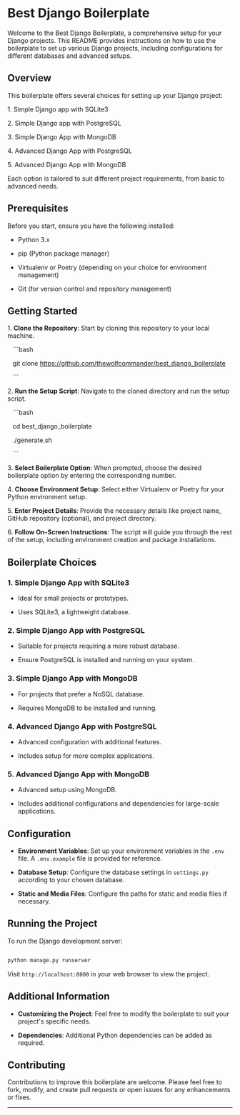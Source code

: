 
# Best Django Boilerplate

Welcome to the Best Django Boilerplate, a comprehensive setup for your Django projects. This README provides instructions on how to use the boilerplate to set up various Django projects, including configurations for different databases and advanced setups.

## Overview

This boilerplate offers several choices for setting up your Django project:

1\. Simple Django app with SQLite3

2\. Simple Django app with PostgreSQL

3\. Simple Django App with MongoDB

4\. Advanced Django App with PostgreSQL

5\. Advanced Django App with MongoDB

Each option is tailored to suit different project requirements, from basic to advanced needs.

## Prerequisites

Before you start, ensure you have the following installed:

- Python 3.x

- pip (Python package manager)

- Virtualenv or Poetry (depending on your choice for environment management)

- Git (for version control and repository management)

## Getting Started

1\. **Clone the Repository**: Start by cloning this repository to your local machine.

   ```bash

   git clone https://github.com/thewolfcommander/best_django_boilerplate

   ```

2\. **Run the Setup Script**: Navigate to the cloned directory and run the setup script.

   ```bash

   cd best_django_boilerplate

   ./generate.sh

   ```

3\. **Select Boilerplate Option**: When prompted, choose the desired boilerplate option by entering the corresponding number.

4\. **Choose Environment Setup**: Select either Virtualenv or Poetry for your Python environment setup.

5\. **Enter Project Details**: Provide the necessary details like project name, GitHub repository (optional), and project directory.

6\. **Follow On-Screen Instructions**: The script will guide you through the rest of the setup, including environment creation and package installations.

## Boilerplate Choices

### 1. Simple Django App with SQLite3

- Ideal for small projects or prototypes.

- Uses SQLite3, a lightweight database.

### 2. Simple Django App with PostgreSQL

- Suitable for projects requiring a more robust database.

- Ensure PostgreSQL is installed and running on your system.

### 3. Simple Django App with MongoDB

- For projects that prefer a NoSQL database.

- Requires MongoDB to be installed and running.

### 4. Advanced Django App with PostgreSQL

- Advanced configuration with additional features.

- Includes setup for more complex applications.

### 5. Advanced Django App with MongoDB

- Advanced setup using MongoDB.

- Includes additional configurations and dependencies for large-scale applications.

## Configuration

- **Environment Variables**: Set up your environment variables in the `.env` file. A `.env.example` file is provided for reference.

- **Database Setup**: Configure the database settings in `settings.py` according to your chosen database.

- **Static and Media Files**: Configure the paths for static and media files if necessary.

## Running the Project

To run the Django development server:

```bash

python manage.py runserver

```

Visit `http://localhost:8000` in your web browser to view the project.

## Additional Information

- **Customizing the Project**: Feel free to modify the boilerplate to suit your project's specific needs.

- **Dependencies**: Additional Python dependencies can be added as required.

## Contributing

Contributions to improve this boilerplate are welcome. Please feel free to fork, modify, and create pull requests or open issues for any enhancements or fixes.

---
